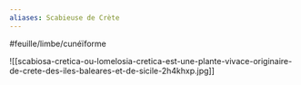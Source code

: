 ```yaml
---
aliases: Scabieuse de Crète
---
```



#feuille/limbe/cunéïforme

![[scabiosa-cretica-ou-lomelosia-cretica-est-une-plante-vivace-originaire-de-crete-des-iles-baleares-et-de-sicile-2h4khxp.jpg]]

